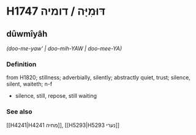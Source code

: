 # H1747 דּוּמִיָּה / דומיה

## dûwmîyâh

_(doo-me-yaw' | doo-mih-YAW | doo-mee-YA)_

### Definition

from H1820; stillness; adverbially, silently; abstractly quiet, trust; silence, silent, waiteth; n-f

- silence, still, repose, still waiting

### See also

[[H4241|H4241 מחיה]], [[H5293|H5293 נערי]]
